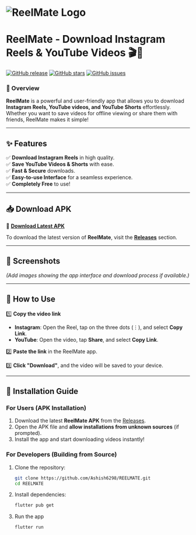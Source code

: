 # ![ReelMate Logo]([https://imgur.com/a/f6rmkZD])  
# **ReelMate - Download Instagram Reels & YouTube Videos** 🎬🚀  

[![GitHub release](https://img.shields.io/github/v/release/Ashish6298/REELMATE)](https://github.com/Ashish6298/REELMATE/releases/tag/v1.0.0)
[![GitHub stars](https://img.shields.io/github/stars/Ashish6298/REELMATE?style=social)](https://github.com/Ashish6298/REELMATE/stargazers)
[![GitHub issues](https://img.shields.io/github/issues/Ashish6298/REELMATE)](https://github.com/Ashish6298/REELMATE/issues)

### **📌 Overview**  
**ReelMate** is a powerful and user-friendly app that allows you to download **Instagram Reels, YouTube videos, and YouTube Shorts** effortlessly. Whether you want to save videos for offline viewing or share them with friends, ReelMate makes it simple!  

---

## **✨ Features**  
✅ **Download Instagram Reels** in high quality.  
✅ **Save YouTube Videos & Shorts** with ease.  
✅ **Fast & Secure** downloads.  
✅ **Easy-to-use Interface** for a seamless experience.  
✅ **Completely Free** to use!  

---

## **📥 Download APK**  
🔗 **[Download Latest APK](https://github.com/Ashish6298/REELMATE/releases/tag/v1.0.0)**  

To download the latest version of **ReelMate**, visit the **[Releases](https://github.com/Ashish6298/REELMATE/releases)** section.  

---

## **📸 Screenshots**  
*(Add images showing the app interface and download process if available.)*  

---

## **🚀 How to Use**  
1️⃣ **Copy the video link**  
   - **Instagram**: Open the Reel, tap on the three dots (⋮), and select **Copy Link**.  
   - **YouTube**: Open the video, tap **Share**, and select **Copy Link**.  

2️⃣ **Paste the link** in the ReelMate app.  

3️⃣ **Click "Download"**, and the video will be saved to your device.  

---

## **🔧 Installation Guide**  
### **For Users (APK Installation)**  
1. Download the latest **ReelMate APK** from the [Releases](https://github.com/Ashish6298/REELMATE/releases/tag/v1.0.0).  
2. Open the APK file and **allow installations from unknown sources** (if prompted).  
3. Install the app and start downloading videos instantly!  

### **For Developers (Building from Source)**  
1. Clone the repository:  
   ```bash
   git clone https://github.com/Ashish6298/REELMATE.git
   cd REELMATE
2. Install dependencies:
   ```bash
   flutter pub get
3. Run the app
   ```bash
   flutter run

